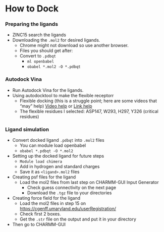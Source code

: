 # How to Dock
### Preparing the ligands
- ZINC15 search the ligands 
- Downloading the ```.mol2``` for desired ligands.
  - Chrome might not download so use another browser.
  - Files you should get after: 
  - Convert to ```.pdbqt```
      - ```ml openbabel```
      - ```obabel *.mol2 -O *.pdbqt```

### Autodock Vina
- Run Autodock Vina for the ligands.
- Using autodocktool to make the flexible receptorr
  - Flexible docking (this is a struggle point; here are some videos that “may” help)
  [Video help](https://www.youtube.com/watch?v=YTQIuUZRNbA&ab_channel=Euz%C3%A9bioGuimar%C3%A3es) or [Link help](
https://bioinformaticsreview.com/20201010/how-to-perform-flexible-docking-using-autodock-vina/)
  - The flexible residues I selected: ASP147, W293, H297, Y326 (critical residues)

### Ligand simulation
- Convert docked ligand ```.pdbqt``` into ```.mol2``` files
	- You can module load openbabel
	- ```obabel *.pdbqt -O *.mol2```
- Setting up the docked ligand for future steps
	- ```Module load chimera``` 
	- Add in hydrogen and standard charges
	- Save it as ```<ligand>.mol2``` files
- Creating psf files for the ligand
	- Load the mol2 files from last step on CHARMM-GUI Input Generator 
		- Check guess connectivity on the next page
		- Download the ```.tgz``` file to your directories
- Creating force field for the ligand
	- Load the mol2 files in step 15 on https://cgenff.umaryland.edu/userRegistration/ 
	- Check first 2 boxes. 
	- Get the ```.str``` file on the output and put it in your directory
- Then go to CHARMM-GUI

	



